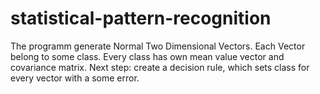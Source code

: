 # statistical-pattern-recognition
The programm generate  Normal Two Dimensional Vectors. Each Vector belong to some class. Every class has own mean value vector and covariance matrix. Next step: create a decision rule, which  sets  class for every vector with a some error.  

